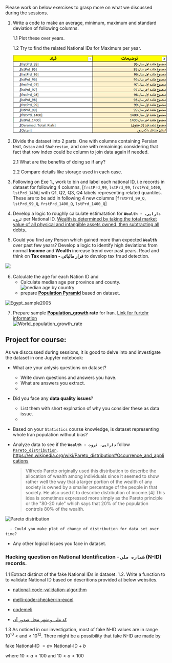 

Please work on below exercises to grasp more on what we discussed during the sessions.

1. Write a code to make an average, minimum, maximum and standard deviation of following columns.
 
   1.1 Plot these over years.
   
   1.2 Try to find the related National IDs for Maximum per year.

   ![image](https://github.com/jupihes/Pandas_short_course/blob/main/images/sample_columns.png)

2. Divide the dataset into 2 parts. One with columns containing Persian text, `Ostan` and `Shahrestan`, and one with remainings 
considering that fact that row index could be column to join data again if needed.
   
   2.1 What are the benefits of doing so if any?
   
   2.2 Compare details like storage used in each case. 




3. Following on Exe 1., work to bin and label each national ID, i.e records in dataset for following 4 columns, [`frstPrd_99`, `lstPrd_99`, `frstPrd_1400`, `lstPrd_1400`] with Q1, Q2, Q3, Q4 labels representing related quantiles. These are to be add in following 4 new columns [`frstPrd_99_Q`, `lstPrd_99_Q`, `frstPrd_1400_Q`, `lstPrd_1400_Q`]

4. Develop a logic to roughly calculate estimatation for **`Wealth - دارایی، ثروت`** per National ID. [Wealth is determined by taking the total market value of all physical and intangible assets owned, then subtracting all debts.](https://www.investopedia.com/terms/w/wealth.asp).
5. Could you find any Person which gained more than expected **`Wealth`** over past few years? Develop a logic to identify high deviations from normal **Income** and **Wealth** increase trend over past years. Read and think on **Tax evasion - فرار مالیاتی** to develop tax fraud detection.


![](https://upload.wikimedia.org/wikipedia/commons/thumb/4/47/20220826_Share_of_unpaid_taxes%2C_by_income_level_-_area_chart%2C_treemap_-_NYTimes_-_Dept_of_Treasury.svg/330px-20220826_Share_of_unpaid_taxes%2C_by_income_level_-_area_chart%2C_treemap_-_NYTimes_-_Dept_of_Treasury.svg.png)
 
6. Calculate the age for each Nation ID and
   - Calculate median age per province and county. 
   ![median age by country](https://upload.wikimedia.org/wikipedia/commons/thumb/b/b7/2017_world_map%2C_median_age_by_country.svg/640px-2017_world_map%2C_median_age_by_country.svg.png)
   - prepare **[Population Pyramid](https://en.wikipedia.org/wiki/Population_pyramid)** based on dataset. 

![Egypt_sample2005](https://upload.wikimedia.org/wikipedia/commons/thumb/9/9a/Egypt_population_pyramid_2005.svg/640px-Egypt_population_pyramid_2005.svg.png)

7. Prepare sample **[Population_growth](https://en.wikipedia.org/wiki/Population_growth) rate** for Iran.
[Link for furtehr information](https://www.futurelearn.com/info/courses/introduction-to-environmental-science/0/steps/270677)  
![World_population_growth_rate](https://upload.wikimedia.org/wikipedia/commons/thumb/a/a4/World_population_growth_rate_1950%E2%80%932050.svg/1024px-World_population_growth_rate_1950%E2%80%932050.svg.png)


## Project for course:

As we disccussed during sessions, it is good to delve into and investigate the dataset in one Jupyter notebook:

  - What are your anlysis questions on dataset?
     - Write down questions and answers you have.
     - What are answers you extract.
     - 
  - Did you face any **data quality issues**?
     - List them with short explnation of why you consider these as data issue.
     - 
  - Based on your `Statistics` course knowledge, is dataset representing whole Iran population without bias?
  - Analyze data to see if the **`Wealth - دارایی، ثروت`** follow [`Pareto_distribution`](https://en.wikipedia.org/wiki/Pareto_distribution).
   https://en.wikipedia.org/wiki/Pareto_distribution#Occurrence_and_applications

    > Vilfredo Pareto originally used this distribution to describe the allocation of wealth among individuals since it seemed to show rather well the way that a larger portion  of the wealth of any society is owned by a smaller percentage of the people in that society. He also used it to describe distribution of income.[4] This idea is sometimes expressed more simply as the Pareto principle or the "80-20 rule" which says that 20% of the population controls 80% of the wealth.

     
![Pareto distribution](https://upload.wikimedia.org/wikipedia/commons/thumb/1/11/Probability_density_function_of_Pareto_distribution.svg/640px-Probability_density_function_of_Pareto_distribution.svg.png)
<!-- ![image]([https://github.com/jupihes/Pandas_short_course/blob/main/images/sample_columns.png](https://mathworld.wolfram.com/images/eps-svg/ParetoDistribution_801.svg))     -->
      
      - Could you make plot of change of distribution for data set over time?
     
   - Any other logical issues you face in dataset.
   
### Hacking question on **National Identification - `شماره ملی` (N-ID)** records.

1.1 Extract distinct of the fake National IDs in dataset.
1.2. Write a function to to validate National ID based on descritions provided at below websites.

   - [national-code-validation-algorithm](https://academy.rayanita.com/national-code-validation-algorithm/)

   - [melli-code-checker-in-excel](https://exceliran.com/melli-code-checker-in-excel/)

   - [codemeli](http://www.aliarash.com/article/codemeli/codemeli.htm)

   - [کد ملی و شهر محل صدور آن](https://www.yasa.co/%DA%A9%D8%AF-%D9%85%D9%84%DB%8C-%D9%88-%D8%B4%D9%87%D8%B1-%D9%85%D8%AD%D9%84-%D8%B5%D8%AF%D9%88%D8%B1-%D8%A2%D9%86-%D8%B4%D9%87%D8%B1-%D9%85%D8%AD%D9%84-%D8%AA%D9%88%D9%84%D8%AF/)
    
1.3 As noticed in our investigation, most of fake N-ID values are in range $10^{10}$ < and < $10^{12}$. There might be a possibility that fake N-ID are made by

   fake National-ID $= a \times$ National-ID  + $b$

   where $10 < a < 100$ and $10 < a < 100$

